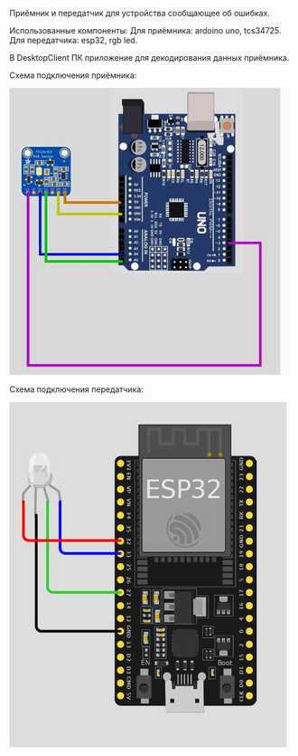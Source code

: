 Приёмник и передатчик для устройства сообщающее об ошибках.

Использованные компоненты:
Для приёмника: ardoino uno, tcs34725.
Для передатчика: esp32, rgb led.



В DesktopClient ПК приложение для декодирования данных приёмника. 

Схема подключения приёмника:

![](receiver_sheme.jpeg)


Схема подключения передатчика:

![](sender_sheme.jpeg)


